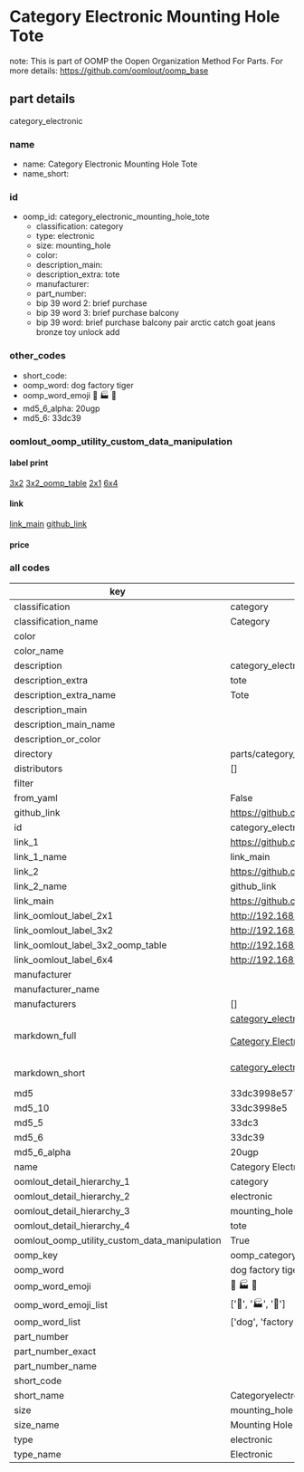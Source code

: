 # Category Electronic Mounting Hole Tote  

note: This is part of OOMP the Oopen Organization Method For Parts. For more details: https://github.com/oomlout/oomp_base

##  part details



category_electronic

### name
* name: Category Electronic Mounting Hole Tote
* name_short: 
### id
* oomp_id: category_electronic_mounting_hole_tote
  * classification: category
  * type: electronic
  * size: mounting_hole
  * color: 
  * description_main: 
  * description_extra: tote
  * manufacturer: 
  * part_number: 
  * bip 39 word 2: brief purchase
  * bip 39 word 3: brief purchase balcony
  * bip 39 word: brief purchase balcony pair arctic catch goat jeans bronze toy unlock add

### other_codes
* short_code: 
* oomp_word: dog factory tiger
* oomp_word_emoji :dog: :factory: :tiger:
* md5_6_alpha: 20ugp
* md5_6: 33dc39






### oomlout_oomp_utility_custom_data_manipulation
#### label print
[3x2](http://192.168.1.245:1112/?label=oomp%2020ugp)
[3x2_oomp_table](http://192.168.1.107:1112/?label=oomp%2020ugp)
[2x1](http://192.168.1.242:1112/?label=oomp%2020ugp)
[6x4](http://192.168.1.55:1112/?label=oomp%2020ugp)    

#### link

[link_main](https://github.com/oomlout/oomlout_oomp_current_version_messy/tree/main/parts/category_electronic_mounting_hole_tote) [github_link](https://github.com/oomlout/oomlout_oomp_part_src/tree/main/parts/category_electronic_mounting_hole_tote)                             

#### price







### all codes 
| key | value |  
| --- | --- |  
| classification | category |  
| classification_name | Category |  
| color |  |  
| color_name |  |  
| description | category_electronic |  
| description_extra | tote |  
| description_extra_name | Tote |  
| description_main |  |  
| description_main_name |  |  
| description_or_color |   |  
| directory | parts/category_electronic_mounting_hole_tote |  
| distributors | [] |  
| filter |  |  
| from_yaml | False |  
| github_link | https://github.com/oomlout/oomlout_oomp_part_src/tree/main/parts/category_electronic_mounting_hole_tote |  
| id | category_electronic_mounting_hole_tote |  
| link_1 | https://github.com/oomlout/oomlout_oomp_current_version_messy/tree/main/parts/category_electronic_mounting_hole_tote |  
| link_1_name | link_main |  
| link_2 | https://github.com/oomlout/oomlout_oomp_part_src/tree/main/parts/category_electronic_mounting_hole_tote |  
| link_2_name | github_link |  
| link_main | https://github.com/oomlout/oomlout_oomp_current_version_messy/tree/main/parts/category_electronic_mounting_hole_tote |  
| link_oomlout_label_2x1 | http://192.168.1.242:1112/?label=oomp%2020ugp |  
| link_oomlout_label_3x2 | http://192.168.1.245:1112/?label=oomp%2020ugp |  
| link_oomlout_label_3x2_oomp_table | http://192.168.1.107:1112/?label=oomp%2020ugp |  
| link_oomlout_label_6x4 | http://192.168.1.55:1112/?label=oomp%2020ugp |  
| manufacturer |  |  
| manufacturer_name |  |  
| manufacturers | [] |  
| markdown_full | [category_electronic_mounting_hole_tote](https://github.com/oomlout/oomlout_oomp_current_version_messy/tree/main/parts/category_electronic_mounting_hole_tote)<br>[](https://github.com/oomlout/oomlout_oomp_current_version_messy/tree/main/parts/category_electronic_mounting_hole_tote)<br>[Category Electronic Mounting Hole Tote](https://github.com/oomlout/oomlout_oomp_current_version_messy/tree/main/parts/category_electronic_mounting_hole_tote)<br><br> |  
| markdown_short | [category_electronic_mounting_hole_tote](https://github.com/oomlout/oomlout_oomp_current_version_messy/tree/main/parts/category_electronic_mounting_hole_tote)<br><br> |  
| md5 | 33dc3998e577ac80900599f023ab88df |  
| md5_10 | 33dc3998e5 |  
| md5_5 | 33dc3 |  
| md5_6 | 33dc39 |  
| md5_6_alpha | 20ugp |  
| name | Category Electronic Mounting Hole Tote |  
| oomlout_detail_hierarchy_1 | category |  
| oomlout_detail_hierarchy_2 | electronic |  
| oomlout_detail_hierarchy_3 | mounting_hole |  
| oomlout_detail_hierarchy_4 | tote |  
| oomlout_oomp_utility_custom_data_manipulation | True |  
| oomp_key | oomp_category_electronic_mounting_hole_tote |  
| oomp_word | dog factory tiger |  
| oomp_word_emoji | :dog: :factory: :tiger: |  
| oomp_word_emoji_list | [':dog:', ':factory:', ':tiger:'] |  
| oomp_word_list | ['dog', 'factory', 'tiger'] |  
| part_number |  |  
| part_number_exact |  |  
| part_number_name |  |  
| short_code |  |  
| short_name | Categoryelectronic |  
| size | mounting_hole |  
| size_name | Mounting Hole |  
| type | electronic |  
| type_name | Electronic |  
